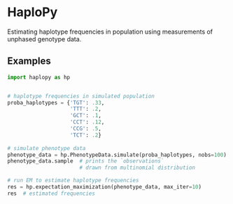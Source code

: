 # HaploPy

Estimating haplotype frequencies in population 
using measurements of unphased genotype data.

## Examples

```python
import haplopy as hp


# haplotype frequencies in simulated population
proba_haplotypes = {'TGT': .33, 
                    'TTT': .2,      
                    'GCT': .1, 
                    'CCT': .12,
                    'CCG': .5,
                    'TCT': .2}
                    
# simulate phenotype data
phenotype_data = hp.PhenotypeData.simulate(proba_haplotypes, nobs=100)
phenotype_data.sample  # prints the `observations` 
                       # drawn from multinomial distribution

# run EM to estimate haplotype frequencies
res = hp.expectation_maximization(phenotype_data, max_iter=10)
res  # estimated frequencies
```